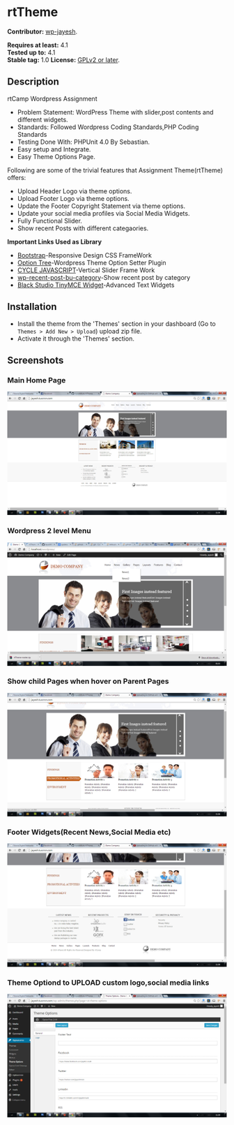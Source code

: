rtTheme
=======
**Contributor:** [wp-jayesh](http://profiles.wordpress.org/wp-jayesh).

**Requires at least:** 4.1  
**Tested up to:** 4.1  
**Stable tag:** 1.0 
**License:** [GPLv2 or later](http://www.gnu.org/licenses/gpl-2.0.html).
## Description ##
rtCamp Wordpress Assignment
* Problem Statement: WordPress Theme with slider,post contents and different widgets.
* Standards: Followed Wordpress Coding Standards,PHP Coding Standards
* Testing Done With: PHPUnit 4.0 By Sebastian. 
* Easy  setup and Integrate.
* Easy Theme Options Page.

Following are some of the trivial features that Assignment Theme(rtTheme) offers:

* Upload Header Logo via theme options.
* Upload Footer Logo via theme options.
* Update the Footer Copyright Statement via theme options.
* Update your social media profiles via Social Media Widgets.
* Fully Functional Slider.
* Show recent Posts with different categaories.

**Important Links Used as Library**
* [Bootstrap](http://getbootstrap.com/)-Responsive Design CSS FrameWork
* [Option Tree](https://wordpress.org/plugins/option-tree/)-Wordpress Theme Option Setter Plugin
* [CYCLE JAVASCRIPT](http://jquery.malsup.com/cycle/)-Vertical Slider Frame Work
* [wp-recent-post-bu-category](https://wordpress.org/plugins/wp-recent-posts-from-category/)-Show recent post by category
* [Black Studio TinyMCE Widget](https://wordpress.org/plugins/black-studio-tinymce-widget/)-Advanced Text Widgets 

## Installation ##

* Install the theme from the 'Themes' section in your dashboard (Go to `Themes > Add New > Upload`) upload zip file.
* Activate it through the 'Themes' section.


## Screenshots ##

### Main Home Page

![Home Page](assets/MainPage.png)

### Wordpress 2 level Menu

![Menu](assets/2levemenu.png)

### Show child Pages when hover on Parent Pages

![Show Child](assets/showchild.png)

### Footer Widgets(Recent News,Social Media etc)

![Footer Widgets](assets/footer-wigets.png)

### Theme Optiond to UPLOAD custom logo,social media links

![Theme Options](assets/themeoptions.png)
